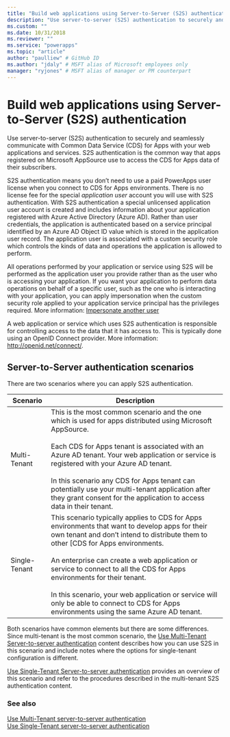 ```yaml
---
title: "Build web applications using Server-to-Server (S2S) authentication (Common Data Service for Apps) | Microsoft Docs" # Intent and product brand in a unique string of 43-59 chars including spaces
description: "Use server-to-server (S2S) authentication to securely and seamlessly communicate with CDS for Apps with your web applications and services. S2S authentication is the common way that apps registered on Microsoft AppSource use to access the CDS for Apps  data of their subscribers." # 115-145 characters including spaces. This abstract displays in the search result.
ms.custom: ""
ms.date: 10/31/2018
ms.reviewer: ""
ms.service: "powerapps"
ms.topic: "article"
author: "paulliew" # GitHub ID
ms.author: "jdaly" # MSFT alias of Microsoft employees only
manager: "ryjones" # MSFT alias of manager or PM counterpart
---
```

# Build web applications using Server-to-Server (S2S) authentication

Use server-to-server (S2S) authentication to securely and seamlessly communicate with Common Data Service (CDS) for Apps with your web applications and services. S2S authentication is the common way that apps registered on Microsoft AppSource use to access the CDS for Apps data of their subscribers.  

 S2S authentication means you don’t need to use a paid PowerApps user license when you connect to CDS for Apps environments. There is no license fee for the special *application user* account you will use with S2S authentication. With S2S authentication a special unlicensed application user account is created and includes information about your application registered with Azure Active Directory (Azure AD). Rather than user credentials, the application is authenticated based on a service principal identified by an Azure AD Object ID value which is stored in the application user record. The application user is associated with a custom security role which controls the kinds of data and operations the application is allowed to perform.  

 All operations performed by your application or service using S2S will be performed as the application user you provide rather than as the user who is accessing your application. If you want your application to perform data operations on behalf of a specific user, such as the one who is interacting with your application, you can apply impersonation when the custom security role applied to your application service principal has the privileges required. More information: [Impersonate another user](impersonate-another-user.md)  

 A web application or service which uses S2S authentication is responsible for controlling access to the data that it has access to. This is typically done using an OpenID Connect provider. More information: <http://openid.net/connect/>.  

## Server-to-Server authentication scenarios  
 There are two scenarios where you can apply S2S authentication.  


|   Scenario    |   Description  |
|---------------|---------------|
| Multi-Tenant  | This is the most common scenario and the one which is used for apps distributed using Microsoft AppSource.<br /><br /> Each CDS for Apps tenant is associated with an Azure AD tenant. Your web application or service is registered with your Azure AD tenant.<br /><br /> In this scenario any CDS for Apps tenant can potentially use your multi-tenant application after they grant consent for the application to access data in their tenant.                                                           |
| Single-Tenant | This scenario typically applies to CDS for Apps environments that want to develop apps for their own tenant and don’t intend to distribute them to other [CDS for Apps environments.<br /><br /> An enterprise can create a web application or service to connect to all the CDS for Apps environments for their tenant.<br /><br /> In this scenario, your web application or service will only be able to connect to CDS for Apps environments using the same Azure AD tenant. |

 Both scenarios have common elements but there are some differences. Since multi-tenant is the most common scenario, the [Use Multi-Tenant Server-to-server authentication](use-multi-tenant-server-server-authentication.md) content describes how you can use S2S in this scenario and include notes where the options for single-tenant configuration is different. 

[Use Single-Tenant Server-to-server authentication](use-single-tenant-server-server-authentication.md) provides an overview of this scenario and refer to the procedures described in the multi-tenant S2S authentication content.  

### See also  
  
[Use Multi-Tenant server-to-server authentication](use-multi-tenant-server-server-authentication.md)<br/> 
[Use Single-Tenant server-to-server authentication](use-single-tenant-server-server-authentication.md)   
